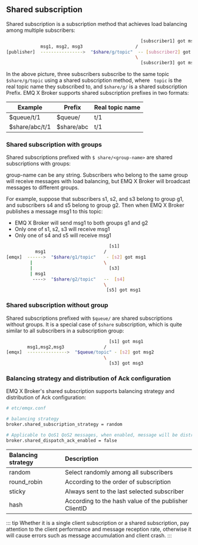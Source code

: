 ## Shared subscription

Shared subscription is a subscription method that achieves load balancing among multiple subscribers:

```bash
                                                   [subscriber1] got msg1
             msg1, msg2, msg3                    /
[publisher]  ---------------->  "$share/g/topic"  -- [subscriber2] got msg2
                                                 \
                                                   [subscriber3] got msg3
```

In the above picture, three subscribers subscribe to the same topic `$share/g/topic` using a shared subscription method, where ` topic` is the real topic name they subscribed to, and `$share/g/`  is a shared subscription Prefix. EMQ X Broker supports shared subscription prefixes in two formats:

| Example         | Prefix      | Real topic name |
| --------------- | ----------- | --------------- |
| $queue/t/1      | $queue/     | t/1             |
| $share/abc/t/1 | $share/abc | t/1             |


### Shared subscription with groups

Shared subscriptions prefixed with `$ share/<group-name>` are shared subscriptions with groups:

group-name can be any string. Subscribers who belong to the same group will receive messages with load balancing, but EMQ X Broker will broadcast messages to different groups.

For example, suppose that subscribers s1, s2, and s3 belong to group g1, and subscribers s4 and s5 belong to group g2. Then when EMQ X Broker publishes a message msg1 to this topic:

- EMQ X Broker will send msg1 to both groups g1 and g2
- Only one of s1, s2, s3 will receive msg1
- Only one of s4 and s5 will receive msg1

```bash
                                       [s1]
           msg1                      /
[emqx]  ------>  "$share/g1/topic"    - [s2] got msg1
         |                           \
         |                             [s3]
         | msg1
          ---->  "$share/g2/topic"   --  [s4]
                                     \
                                      [s5] got msg1
```

### Shared subscription without group

Shared subscriptions prefixed with `$queue/` are shared subscriptions without groups. It is a special case of `$share` subscription, which is quite similar to all subscribers in a subscription group:

```bash
                                       [s1] got msg1
        msg1,msg2,msg3               /
[emqx]  --------------->  "$queue/topic" - [s2] got msg2
                                     \
                                       [s3] got msg3
```

### Balancing strategy and distribution of Ack configuration

EMQ X Broker's shared subscription supports balancing strategy and distribution of Ack configuration:

```bash
# etc/emqx.conf

# balancing strategy
broker.shared_subscription_strategy = random

# Applicable to QoS1 QoS2 messages, when enabled, message will be distributed to another group when one group is offline
broker.shared_dispatch_ack_enabled = false
```
<!-- TODO 待确认 -->

| Balancing strategy |             Description             |
| :---------- | :--------------------------- |
| random      | Select randomly among all subscribers |
| round_robin | According to the order of subscription |
| sticky      | Always sent to the last selected subscriber |
| hash        | According to the hash value of the publisher ClientID |

::: tip
Whether it is a single client subscription or a shared subscription, pay attention to the client performance and message reception rate, otherwise it will cause errors such as message accumulation and client crash.
:::